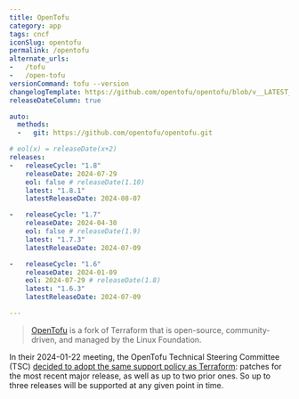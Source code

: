 ```yaml
---
title: OpenTofu
category: app
tags: cncf
iconSlug: opentofu
permalink: /opentofu
alternate_urls:
-   /tofu
-   /open-tofu
versionCommand: tofu --version
changelogTemplate: https://github.com/opentofu/opentofu/blob/v__LATEST__/CHANGELOG.md
releaseDateColumn: true

auto:
  methods:
  -   git: https://github.com/opentofu/opentofu.git

# eol(x) = releaseDate(x+2)
releases:
-   releaseCycle: "1.8"
    releaseDate: 2024-07-29
    eol: false # releaseDate(1.10)
    latest: "1.8.1"
    latestReleaseDate: 2024-08-07

-   releaseCycle: "1.7"
    releaseDate: 2024-04-30
    eol: false # releaseDate(1.9)
    latest: "1.7.3"
    latestReleaseDate: 2024-07-09

-   releaseCycle: "1.6"
    releaseDate: 2024-01-09
    eol: 2024-07-29 # releaseDate(1.8)
    latest: "1.6.3"
    latestReleaseDate: 2024-07-09

---
```


> [OpenTofu](https://opentofu.org/) is a fork of Terraform that is open-source, community-driven, and managed by the Linux Foundation.

In their 2024-01-22 meeting, the OpenTofu Technical Steering Committee (TSC) [decided to adopt
the same support policy as Terraform](https://github.com/opentofu/opentofu/blob/main/TSC_SUMMARY.md#2024-01-22-async):
patches for the most recent major release, as well as up to two prior ones. So up to three releases
will be supported at any given point in time.
